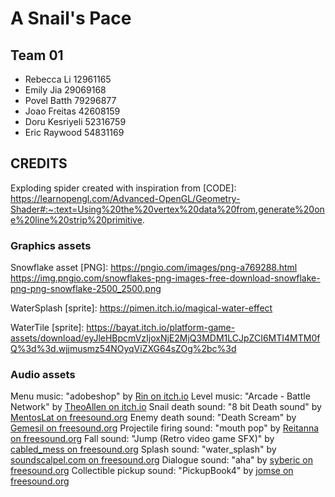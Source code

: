 # A Snail's Pace
## Team 01
- Rebecca Li 12961165
- Emily Jia  29069168
- Povel Batth 79296877
- Joao Freitas 42608159
- Doru Kesriyeli 52316759
- Eric Raywood 54831169

## CREDITS
Exploding spider created with inspiration from [CODE]:
https://learnopengl.com/Advanced-OpenGL/Geometry-Shader#:~:text=Using%20the%20vertex%20data%20from,generate%20one%20line%20strip%20primitive.

### Graphics assets
Snowflake asset [PNG]: https://pngio.com/images/png-a769288.html 
https://img.pngio.com/snowflakes-png-images-free-download-snowflake-png-png-snowflake-2500_2500.png

WaterSplash [sprite]: https://pimen.itch.io/magical-water-effect

WaterTile [sprite]:  https://bayat.itch.io/platform-game-assets/download/eyJleHBpcmVzIjoxNjE2MjQ3MDM1LCJpZCI6MTI4MTM0fQ%3d%3d.wjjmusmz54NOyqViZXG64sZOg%2bc%3d

### Audio assets
Menu music: "adobeshop" by [Rin on itch.io](https://pluslerin.itch.io/retro-rpg-bgms)
Level music: "Arcade - Battle Network" by [TheoAllen on itch.io](https://theoallen.itch.io/theos-bgm-collection)
Snail death sound: "8 bit Death sound" by [MentosLat on freesound.org](https://freesound.org/people/MentosLat/sounds/417486/)
Enemy death sound: "Death Scream" by [Gemesil on freesound.org](https://freesound.org/people/Gemesil/sounds/523216/)
Projectile firing sound: "mouth pop" by [Reitanna on freesound.org](https://freesound.org/people/Reitanna/sounds/323741/)
Fall sound: "Jump (Retro video game SFX)" by [cabled_mess on freesound.org](https://freesound.org/people/cabled_mess/sounds/350906/)
Splash sound: "water_splash" by [soundscalpel.com on freesound.org](https://freesound.org/people/soundscalpel.com/sounds/110393/)
Dialogue sound: "aha" by [syberic on freesound.org](https://freesound.org/people/syberic/sounds/431891/)
Collectible pickup sound: "PickupBook4" by [jomse on freesound.org](https://freesound.org/people/jomse/sounds/428663/)
